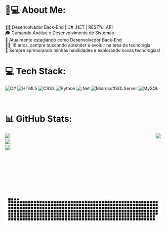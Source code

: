 # 💫💻 About Me:
👨‍💻 Desenvolvedor Back-End | C# .NET | RESTful API<br>🎓 Cursando Análise e Desenvolvimento de Sistemas<br>💼 Atualmente estagiando como Desenvolvedor Back-End<br>🧑‍🎓 18 anos, sempre buscando aprender e evoluir na área de tecnologia<br>📌 Sempre aprimorando minhas habilidades e explorando novas tecnologias!


# 💻 Tech Stack:
![C#](https://img.shields.io/badge/c%23-%23239120.svg?style=for-the-badge&logo=csharp&logoColor=white) ![HTML5](https://img.shields.io/badge/html5-%23E34F26.svg?style=for-the-badge&logo=html5&logoColor=white) ![CSS3](https://img.shields.io/badge/css3-%231572B6.svg?style=for-the-badge&logo=css3&logoColor=white) ![Python](https://img.shields.io/badge/python-3670A0?style=for-the-badge&logo=python&logoColor=ffdd54) ![.Net](https://img.shields.io/badge/.NET-5C2D91?style=for-the-badge&logo=.net&logoColor=white) ![MicrosoftSQLServer](https://img.shields.io/badge/Microsoft%20SQL%20Server-CC2927?style=for-the-badge&logo=microsoft%20sql%20server&logoColor=white) ![MySQL](https://img.shields.io/badge/mysql-4479A1.svg?style=for-the-badge&logo=mysql&logoColor=white)

<br clear="both">


###

# 📊 GitHub Stats:
<img align="right" height="200" src="https://media2.giphy.com/media/v1.Y2lkPTc5MGI3NjExNmx0MDhwa3Nob216OGh1NnlqbnV1NGU2d2V2eHppc2U1ejg4dmEydCZlcD12MV9pbnRlcm5hbF9naWZfYnlfaWQmY3Q9Zw/78XCFBGOlS6keY1Bil/giphy.gif"  />

![](https://github-readme-stats.vercel.app/api?username=ArthurTheCreator&theme=radical&hide_border=false&include_all_commits=true&count_private=true)<br/>
![](https://nirzak-streak-stats.vercel.app/?user=ArthurTheCreator&theme=radical&hide_border=false)<br/>
![](https://github-readme-stats.vercel.app/api/top-langs/?username=ArthurTheCreator&theme=radical&hide_border=false&include_all_commits=true&count_private=false&layout=compact)


<picture>
  <source media="(prefers-color-scheme: dark)" srcset="https://raw.githubusercontent.com/platane/platane/output/github-contribution-grid-snake-dark.svg">
  <source media="(prefers-color-scheme: light)" srcset="https://raw.githubusercontent.com/platane/platane/output/github-contribution-grid-snake.svg">
  <img alt="github contribution grid snake animation" src="https://raw.githubusercontent.com/platane/platane/output/github-contribution-grid-snake.svg">
</picture>
